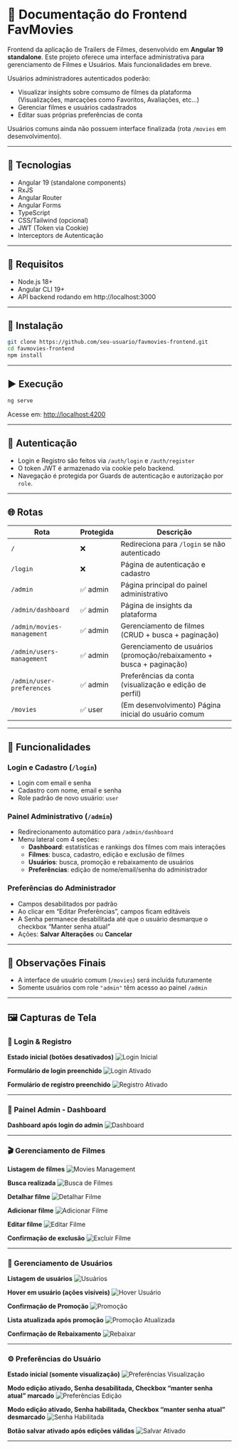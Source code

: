 
# 📘 Documentação do Frontend FavMovies

Frontend da aplicação de Trailers de Filmes, desenvolvido em **Angular 19 standalone**.
Este projeto oferece uma interface administrativa para gerenciamento de Filmes e Usuários.
Mais funcionalidades em breve.

Usuários administradores autenticados poderão:
- Visualizar insights sobre comsumo de filmes da plataforma (Visualizações, marcações como Favoritos, Avaliações, etc...)
- Gerenciar filmes e usuários cadastrados
- Editar suas próprias preferências de conta

Usuários comuns ainda não possuem interface finalizada (rota `/movies` em desenvolvimento).

---

## 🔧 Tecnologias

- Angular 19 (standalone components)
- RxJS
- Angular Router
- Angular Forms
- TypeScript
- CSS/Tailwind (opcional)
- JWT (Token via Cookie)
- Interceptors de Autenticação

---

## 📌 Requisitos

- Node.js 18+
- Angular CLI 19+
- API backend rodando em http://localhost:3000

---

## 🚀 Instalação

```bash
git clone https://github.com/seu-usuario/favmovies-frontend.git
cd favmovies-frontend
npm install
```

---

## ▶️ Execução

```bash
ng serve
```

Acesse em: [http://localhost:4200](http://localhost:4200)

---

## 🔐 Autenticação

- Login e Registro são feitos via `/auth/login` e `/auth/register`
- O token JWT é armazenado via cookie pelo backend.
- Navegação é protegida por Guards de autenticação e autorização por `role`.

---

## 🌐 Rotas

| Rota                    | Protegida | Descrição                                                                 |
|-------------------------|-----------|---------------------------------------------------------------------------|
| `/`                     | ❌        | Redireciona para `/login` se não autenticado                             |
| `/login`                | ❌        | Página de autenticação e cadastro                                        |
| `/admin`                | ✅ admin  | Página principal do painel administrativo                                |
| `/admin/dashboard`      | ✅ admin  | Página de insights da plataforma                                         |
| `/admin/movies-management` | ✅ admin | Gerenciamento de filmes (CRUD + busca + paginação)                       |
| `/admin/users-management`  | ✅ admin | Gerenciamento de usuários (promoção/rebaixamento + busca + paginação)    |
| `/admin/user-preferences` | ✅ admin | Preferências da conta (visualização e edição de perfil)                  |
| `/movies`               | ✅ user   | (Em desenvolvimento) Página inicial do usuário comum                     |

---

## 🧩 Funcionalidades

### Login e Cadastro (`/login`)
- Login com email e senha
- Cadastro com nome, email e senha
- Role padrão de novo usuário: `user`

### Painel Administrativo (`/admin`)
- Redirecionamento automático para `/admin/dashboard`
- Menu lateral com 4 seções:
  - **Dashboard**: estatísticas e rankings dos filmes com mais interações
  - **Filmes**: busca, cadastro, edição e exclusão de filmes
  - **Usuários**: busca, promoção e rebaixamento de usuários
  - **Preferências**: edição de nome/email/senha do administrador

### Preferências do Administrador
- Campos desabilitados por padrão
- Ao clicar em “Editar Preferências”, campos ficam editáveis
- A Senha permanece desabilitada até que o usuário desmarque o checkbox “Manter senha atual”
- Ações: **Salvar Alterações** ou **Cancelar**

---

## 📌 Observações Finais

- A interface de usuário comum (`/movies`) será incluída futuramente
- Somente usuários com role `"admin"` têm acesso ao painel `/admin`

---

## 🖼️ Capturas de Tela

### 🔐 Login & Registro

**Estado inicial (botões desativados)**
![Login Inicial](src/assets/screenshots/001_tela_de_login_estado_inicial_botoes_login_register_desativados.png)

**Formulário de login preenchido**
![Login Ativado](src/assets/screenshots/002_tela_de_login_login_form_preenchido_botao_login_ativado.png)

**Formulário de registro preenchido**
![Registro Ativado](src/assets/screenshots/003_tela_de_login_register_form_preenchido_botao_registrar_ativado.png)

---

### 🧭 Painel Admin - Dashboard

**Dashboard após login do admin**
![Dashboard](src/assets/screenshots/004_tela_admin_dashboard_apos_login_do_admin.png)

---

### 🎬 Gerenciamento de Filmes

**Listagem de filmes**
![Movies Management](src/assets/screenshots/005_tela_admin_movies_management.png)

**Busca realizada**
![Busca de Filmes](src/assets/screenshots/006_tela_admin_movies_management_busca_realizada.png)

**Detalhar filme**
![Detalhar Filme](src/assets/screenshots/007_tela_admin_movies_management_detalhar_filme.png)

**Adicionar filme**
![Adicionar Filme](src/assets/screenshots/008_tela_admin_movies_management_adicionar_filme.png)

**Editar filme**
![Editar Filme](src/assets/screenshots/009_tela_admin_movies_management_editar_filme.png)

**Confirmação de exclusão**
![Excluir Filme](src/assets/screenshots/010_tela_admin_movies_management_confirmar_exclusao_de_filme.png)

---

### 👥 Gerenciamento de Usuários

**Listagem de usuários**
![Usuários](src/assets/screenshots/011_tela_admin_users_management.png)

**Hover em usuário (ações visíveis)**
![Hover Usuário](src/assets/screenshots/012_tela_admin_users_management_hover.png)

**Confirmação de Promoção**
![Promoção](src/assets/screenshots/013_tela_admin_users_management_confirmar_promocao.png)

**Lista atualizada após promoção**
![Promoção Atualizada](src/assets/screenshots/014_tela_admin_users_management_atualizada_apos_promocao.png)

**Confirmação de Rebaixamento**
![Rebaixar](src/assets/screenshots/015_tela_admin_users_management_confirmar_rebaixamento.png)

---

### ⚙️ Preferências do Usuário

**Estado inicial (somente visualização)**
![Preferências Visualização](src/assets/screenshots/016_tela_admin_user_preferences_estado_inicial.png)

**Modo edição ativado, Senha desabilitada, Checkbox “manter senha atual” marcado**
![Preferências Edição](src/assets/screenshots/017_tela_admin_user_preferences_edicao_habilitada.png)

**Modo edição ativado, Senha habilitada, Checkbox “manter senha atual” desmarcado**
![Senha Habilitada](src/assets/screenshots/018_tela_admin_user_preferences_edicao_habilitada_manter_senha_desabilidato.png)

**Botão salvar ativado após edições válidas**
![Salvar Ativado](src/assets/screenshots/019_tela_admin_user_preferences_edicoes_validas_botao_salvar_habilitado.png)

---
